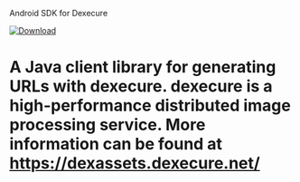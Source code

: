 Android SDK for Dexecure

[ ![Download](https://api.bintray.com/packages/dexecure/maven/android-sdk/images/download.svg?version=0.0.1) ](https://bintray.com/dexecure/maven/android-sdk/0.0.1/link)


# A Java client library for generating URLs with dexecure. dexecure is a high-performance distributed image processing service. More information can be found at https://dexassets.dexecure.net/
